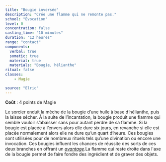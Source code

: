 ```yaml
---
title: "Bougie inversée"
description: "Crée une flamme qui ne remonte pas."
school: "Évocation"
level: 0
concentration: false
casting_time: "10 minutes"
duration: "12 heures"
range: "contact"
components:
  verbal: true
  somatic: true
  material: true
  materials: "Bougie, hélianthe"
ritual: false
classes:
    - Magie

source: "Elric"
---
```

**Coût** : 4 points de Magie  

Le sorcier enduit la mèche de la bougie d’une huile à base d’hélianthe, puis la laisse sécher. À la suite de l’incantation, la bougie produit une flamme qui semble vouloir s’abaisser sans pour autant perdre de sa flamme. Si la bougie est placée à l’envers alors elle dure six jours, en revanche si elle est placée normalement alors elle ne dure qu’un quart d’heure. Ces bougies sont utilisées pour de nombreux rituels tels qu’une divination ou encore une invocation. Ces bougies influent les chances de réussite des sorts de ces deux branches en offrant un [_avantage_](/utiliser-les-caracteristiques/#avantage-et-desavantage).La flamme qui reste droite dans l'axe de la bougie permet de faire fondre des ingrédient et de graver des objets.

